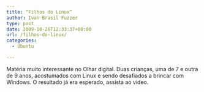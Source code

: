 ```yaml
---
title: “Filhos do Linux”
author: Ivan Brasil Fuzzer
type: post
date: 2009-10-26T12:33:37+00:00
url: /filhos-do-linux/
categories:
  - Ubuntu

---
```

Matéria muito interessante no Olhar digital. Duas crianças, uma de 7 e outra de 9 anos, acostumados com Linux e sendo desafiados a brincar com Windows. O resultado já era esperado, assista ao vídeo.

<p style="text-align: center;">
</p>

<p style="text-align: center;">
